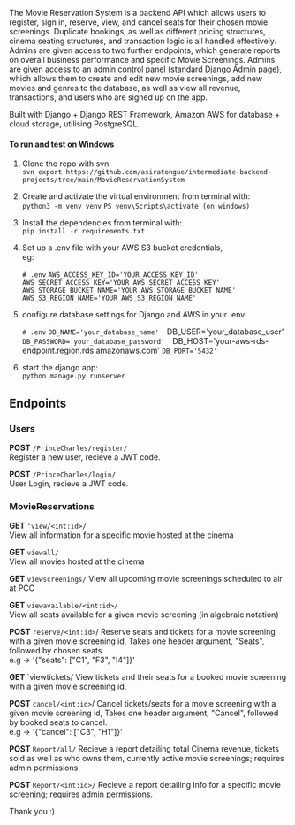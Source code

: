 The Movie Reservation System is a backend API which allows users to register, sign in, reserve, view, and cancel seats for their chosen movie screenings. Duplicate bookings, as well as different pricing structures, cinema seating structures, and transaction logic is all handled effectively. Admins are given access to two further endpoints, which generate reports on overall business performance and specific Movie Screenings. Admins are given access to an admin control panel (standard Django Admin page), which allows  them to create and edit new movie screenings, add new movies and genres to the database, as well as view all revenue, transactions, and users who are signed up on the app.

Built with Django + Django REST Framework, Amazon AWS for database + cloud storage, utilising PostgreSQL.  


#### **To run and test on Windows** 

1) Clone the repo with svn:  
   `svn export https://github.com/asiratongue/intermediate-backend-projects/tree/main/MovieReservationSystem`

2) Create and activate the virtual environment from terminal with:  
`python3 -m venv venv` 
`PS venv\Scripts\activate (on windows)`

3) Install the dependencies from terminal with:  
`pip install -r requirements.txt`

4) Set up a .env file with your AWS S3 bucket credentials,  
   eg:
 
    `# .env`
    `AWS_ACCESS_KEY_ID='YOUR_ACCESS_KEY_ID'`    
    `AWS_SECRET_ACCESS_KEY='YOUR_AWS_SECRET_ACCESS_KEY'`    
    `AWS_STORAGE_BUCKET_NAME='YOUR_AWS_STORAGE_BUCKET_NAME'`    
    `AWS_S3_REGION_NAME='YOUR_AWS_S3_REGION_NAME'`


6) configure database settings for Django and AWS in your .env:  
	
	`# .env`
	`DB_NAME='your_database_name' 
	`DB_USER='your_database_user' 
	`DB_PASSWORD='your_database_password' 
	`DB_HOST='your-aws-rds-endpoint.region.rds.amazonaws.com' 
	`DB_PORT='5432' `

7) start the django app:  
`python manage.py runserver`


## **Endpoints**


### **Users**

**POST** `/PrinceCharles/register/`   
Register a new user, recieve a JWT code.

**POST** `/PrinceCharles/login/`   
User Login, recieve a JWT code.


### **MovieReservations**

**GET** `'view/<int:id>/`  
View all  information for a specific movie hosted at the cinema


**GET** `viewall/`  
View all movies hosted at the cinema


**GET** `viewscreenings/`
 View all upcoming movie screenings scheduled to air at PCC


 **GET** `viewavailable/<int:id>/`  
View all seats available for a given movie screening (in algebraic notation)

 
**POST** `reserve/<int:id>`/
Reserve seats and tickets for a movie screening with a given movie screening id,
	Takes one header argument, "Seats", followed by chosen seats.  
	 e.g -> '{"seats": ["C1", "F3", "I4"]}'


**GET** `viewtickets/
View tickets and their seats for a booked movie screening with a given movie screening id.  


**POST** `cancel/<int:id>`/
Cancel tickets/seats for a movie screening with a given movie screening id,
	Takes one header argument, "Cancel", followed by booked seats to cancel.  
	e.g -> '{"cancel": ["C3", "H1"]}'


**POST** `Report/all/`
Recieve a report detailing total Cinema revenue, tickets sold as well as who owns them, currently active movie screenings; requires admin permissions.


**POST** `Report/<int:id>/`
Recieve a report detailing info for a specific movie screening; requires admin permissions.


Thank you :)
